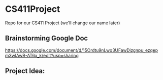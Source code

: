 # CS411Project
Repo for our CS411 Project (we'll change our name later)

## Brainstorming Google Doc
https://docs.google.com/document/d/15Ordtu9nLwo3UFawDizgnpu_ezqepm3wlAwB-AT6x_k/edit?usp=sharing


## Project Idea: 